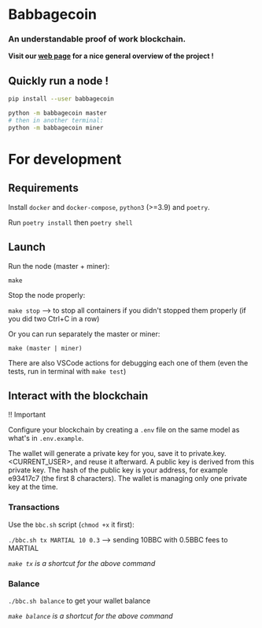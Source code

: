 # Babbagecoin

### An understandable proof of work blockchain.

**Visit our [web page](https://projectbabbage.github.io/babbagecoin/) for a nice general overview of the project !**

## Quickly run a node !


```bash
pip install --user babbagecoin
```

```bash
python -m babbagecoin master
# then in another terminal:
python -m babbagecoin miner
```

# For development

## Requirements

Install `docker` and `docker-compose`, `python3` (>=3.9) and `poetry`.

Run `poetry install` then `poetry shell`

## Launch

Run the node (master + miner):

`make`

Stop the node properly:

`make stop` --> to stop all containers if you didn't stopped them properly (if you did two Ctrl+C in a row)

Or you can run separately the master or miner:

`make (master | miner)`

There are also VSCode actions for debugging each one of them (even the tests, run in terminal with `make test`)

## Interact with the blockchain

!! Important

Configure your blockchain by creating a `.env` file on the same model as what's in `.env.example`.

The wallet will generate a private key for you, save it to private.key.<CURRENT_USER>, and reuse it afterward. A public key is derived from this private key. The hash of the public key is your address, for example e93417c7 (the first 8 characters).
The wallet is managing only one private key at the time.

### Transactions

Use the `bbc.sh` script (`chmod +x` it first):

`./bbc.sh tx MARTIAL 10 0.3` --> sending 10BBC with 0.5BBC fees to MARTIAL

_`make tx` is a shortcut for the above command_

### Balance

`./bbc.sh balance` to get your wallet balance

_`make balance` is a shortcut for the above command_

